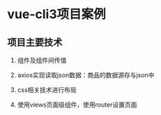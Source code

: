 # vue-cli3项目案例

## 项目主要技术

1.  组件及组件间传值

2.  axios实现读取json数据：商品的数据源存与json中

3.  css相关技术进行布局

4.  使用views页面级组件，使用router设置页面
